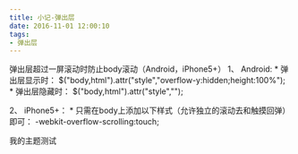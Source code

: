 ```yaml
---
title: 小记-弹出层
date: 2016-11-01 12:00:10
tags:
- 弹出层
---
```

弹出层超过一屏滚动时防止body滚动（Android，iPhone5+）
1、	Android:
	*	弹出层显示时：
		$("body,html").attr("style","overflow-y:hidden;height:100%");
    *	弹出层隐藏时：
    	$("body,html").attr("style","");

2、	iPhone5+：
	*	只需在body上添加以下样式（允许独立的滚动去和触摸回弹）即可：
    	-webkit-overflow-scrolling:touch;

<!--more-->
我的主题测试


